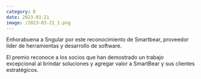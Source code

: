 ```yaml
--- 
category: D 
date: 2023-03-21 
image: /2023-03-21_1.png 
--- 
```


Enhorabuena a Sngular por este reconocimiento de Smartbear, proveedor líder de herramientas y desarrollo de software. 

El premio reconoce a los socios que han demostrado un trabajo excepcional al brindar soluciones y agregar valor a SmartBear y sus clientes estratégicos.